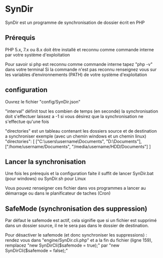 # SynDir

SynDir est un programme de synchronisation de dossier écrit en PHP

## Prérequis

PHP 5.x, 7.x ou 8.x doit être installé et reconnu comme commande interne par votre système d'exploitation

Pour savoir si php est reconnu comme commande interne tapez "php -v" dans votre terminal
Si la commande n'est pas reconnu renseignez vous sur les variables d’environnements (PATH) de votre système d'exploitation

## configuration 

Ouvrez le fichier "config/SynDir.json"

"interval" définit tout les combien de temps (en seconde) la synchronisation doit s'effectuer
laissez a -1 si vous désirez que la synchronisation ne s'effectue qu'une fois

"directories" est un tableau contenant les dossiers source et de destination a synchroniser
exemple (avec un chemin windows et un chemin linux)
"directories": [
    ["C:\\users\\username\Documents", "D:\\Documents"],
    ["/home/username/Documents", "/media/username/HDD/Documents"]
]

## Lancer la synchronisation

Une fois les prérequis et la configuration faite il suffit de lancer SynDir.bat (pour windows)
ou SynDir.sh pour Linux

Vous pouvez renseigner ces fichier dans vos programmes a lancer au démarrage 
ou dans le planificateur de taches (Cron)

## SafeMode (synchronisation des suppression)
Par défaut le safemode est actif, 
cela signifie que si un fichier est supprimé dans un dossier source, 
il ne le sera pas dans le dossier de destination.

Pour désactiver le safemode (et donc synchroniser les suppressions) :
rendez vous dans "engine/SynDir.cli.php" et a la fin du fichier (ligne 159), remplacez
"new SynDirCli($safemode = true);" 
par
"new SynDirCli($safemode = false);"